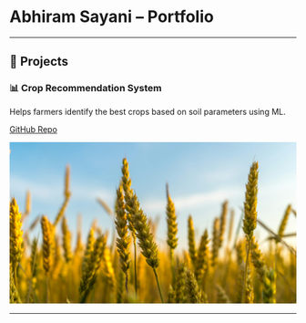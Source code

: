 # Abhiram Sayani – Portfolio

---

## 🚀 Projects

### 📊 Crop Recommendation System  
Helps farmers identify the best crops based on soil parameters using ML.

[GitHub Repo](https://github.com/Abhiram128/CROP_Recommendation)

<center><img src="assets/img/crop.jpeg"/></center>

---
